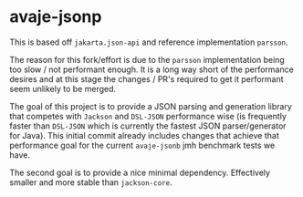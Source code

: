 # avaje-jsonp

This is based off `jakarta.json-api` and reference implementation `parsson`.

The reason for this fork/effort is due to the `parsson` implementation being too slow / not performant
enough. It is a long way short of the performance desires and at this stage the changes / PR's required
to get it performant seem unlikely to be merged.

The goal of this project is to provide a JSON parsing and generation library that competes with
`Jackson` and `DSL-JSON` performance wise (is frequently faster than `DSL-JSON` which is currently the fastest
JSON parser/generator for Java). This initial commit already includes changes that achieve that performance
goal for the current `avaje-jsonb` jmh benchmark tests we have.

The second goal is to provide a nice minimal dependency. Effectively smaller and more stable than `jackson-core`.
